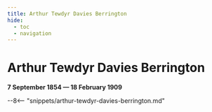 ```yaml
---
title: Arthur Tewdyr Davies Berrington
hide:
  - toc
  - navigation 
---
```


# Arthur Tewdyr Davies Berrington

**7 September 1854 — 18 February 1909**

--8<-- "snippets/arthur-tewdyr-davies-berrington.md"
